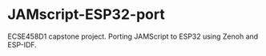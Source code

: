 # JAMscript-ESP32-port


ECSE458D1 capstone project. 
Porting JAMScript to ESP32 using Zenoh and ESP-IDF.
